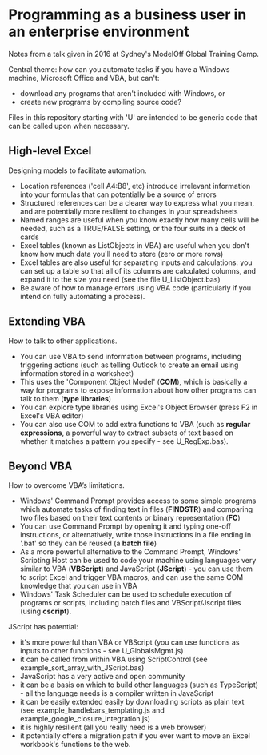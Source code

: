 # Programming as a business user in an enterprise environment

Notes from a talk given in 2016 at Sydney's ModelOff Global Training Camp.

Central theme: how can you automate tasks if you have a Windows machine, Microsoft Office and VBA, but can't:

- download any programs that aren't included with Windows, or
- create new programs by compiling source code?

Files in this repository starting with 'U' are intended to be generic code that can be called upon when necessary.

## High-level Excel

Designing models to facilitate automation.

- Location references ('cell A4:B8', etc) introduce irrelevant information into your formulas that can potentially be a source of errors
- Structured references can be a clearer way to express what you mean, and are potentially more resilient to changes in your spreadsheets
- Named ranges are useful when you know exactly how many cells will be needed, such as a TRUE/FALSE setting, or the four suits in a deck of cards
- Excel tables (known as ListObjects in VBA) are useful when you don't know how much data you'll need to store (zero or more rows)
- Excel tables are also useful for separating inputs and calculations: you can set up a table so that all of its columns are calculated columns, and expand it to the size you need (see the file U_ListObject.bas)
- Be aware of how to manage errors using VBA code (particularly if you intend on fully automating a process).

## Extending VBA

How to talk to other applications.

- You can use VBA to send information between programs, including triggering actions (such as telling Outlook to create an email using information stored in a worksheet)
- This uses the 'Component Object Model' (**COM**), which is basically a way for programs to expose information about how other programs can talk to them (**type libraries**)
- You can explore type libraries using Excel's Object Browser (press F2 in Excel's VBA editor)
- You can also use COM to add extra functions to VBA (such as **regular expressions**, a powerful way to extract subsets of text based on whether it matches a pattern you specify - see U_RegExp.bas).

## Beyond VBA

How to overcome VBA’s limitations.

- Windows' Command Prompt provides access to some simple programs which automate tasks of finding text in files (**FINDSTR**) and comparing two files based on their text contents or binary representation (**FC**)
- You can use Command Prompt by opening it and typing one-off instructions, or alternatively, write those instructions in a file ending in '.bat' so they can be reused (a **batch file**)
- As a more powerful alternative to the Command Prompt, Windows' Scripting Host can be used to code your machine using languages very similar to VBA (**VBScript**) and JavaScript (**JScript**) - you can use them to script Excel and trigger VBA macros, and can use the same COM knowledge that you can use in VBA
- Windows' Task Scheduler can be used to schedule execution of programs or scripts, including batch files and VBScript/Jscript files (using **cscript**).

JScript has potential:

- it's more powerful than VBA or VBScript (you can use functions as inputs to other functions - see U_GlobalsMgmt.js)
- it can be called from within VBA using ScriptControl (see example_sort_array_with_JScript.bas)
- JavaScript has a very active and open community
- it can be a basis on which to build other languages (such as TypeScript) - all the language needs is a compiler written in JavaScript
- it can be easily extended easily by downloading scripts as plain text (see example_handlebars_templating.js and example_google_closure_integration.js)
- it is highly resilient (all you really need is a web browser)
- it potentially offers a migration path if you ever want to move an Excel workbook's functions to the web.
